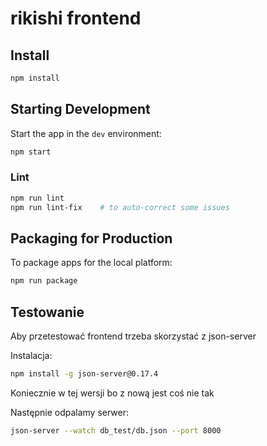 # rikishi frontend

## Install

```bash
npm install
```

## Starting Development

Start the app in the `dev` environment:

```bash
npm start
```

### Lint

```bash
npm run lint
npm run lint-fix    # to auto-correct some issues
```

## Packaging for Production

To package apps for the local platform:

```bash
npm run package
```

## Testowanie

Aby przetestować frontend trzeba skorzystać z json-server

Instalacja:
```bash
npm install -g json-server@0.17.4
```
Koniecznie w tej wersji bo z nową jest coś nie tak

Następnie odpalamy serwer:
```bash
json-server --watch db_test/db.json --port 8000
```
